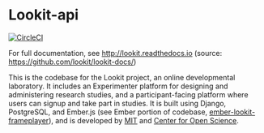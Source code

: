 # Lookit-api

[![CircleCI](https://dl.circleci.com/status-badge/img/gh/lookit/lookit-api/tree/develop.svg?style=svg)](https://dl.circleci.com/status-badge/redirect/gh/lookit/lookit-api/tree/develop)

For full documentation, see <http://lookit.readthedocs.io> (source: <https://github.com/lookit/lookit-docs/>) 

This is the codebase for the Lookit project, an online developmental laboratory. It includes an Experimenter platform for designing and administering research studies, and a participant-facing platform where users can signup and take part in studies. It is built using Django, PostgreSQL, and Ember.js (see Ember portion of codebase, [ ember-lookit-frameplayer](https://github.com/lookit/ember-lookit-frameplayer)), and is developed by [MIT](https://mit.edu) and [Center for Open Science](https://cos.io/).
